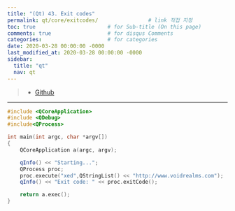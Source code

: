```yaml
---
title: "(Qt) 43. Exit codes"
permalink: qt/core/exitcodes/                # link 직접 지정
toc: true                       # for Sub-title (On this page)
comments: true                  # for disqus Comments
categories:                     # for categories
date: 2020-03-28 00:00:00 -0000
last_modified_at: 2020-03-28 00:00:00 -0000
sidebar:
  title: "qt"
  nav: qt
---
```


> * [Github](https://github.com/8bitscoding/qtci10-3)

---

```cpp
#include <QCoreApplication>
#include <QDebug>
#include<QProcess>

int main(int argc, char *argv[])
{
    QCoreApplication a(argc, argv);

    qInfo() << "Starting...";
    QProcess proc;
    proc.execute("xed",QStringList() << "http://www.voidrealms.com");
    qInfo() << "Exit code: " << proc.exitCode();

    return a.exec();
}
```